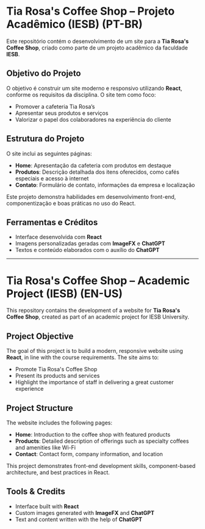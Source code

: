 # Tia Rosa's Coffee Shop – Projeto Acadêmico (IESB) (PT-BR)

Este repositório contém o desenvolvimento de um site para a **Tia Rosa's Coffee Shop**, criado como parte de um projeto acadêmico da faculdade **IESB**.

## Objetivo do Projeto

O objetivo é construir um site moderno e responsivo utilizando **React**, conforme os requisitos da disciplina. O site tem como foco:

- Promover a cafeteria Tia Rosa’s
- Apresentar seus produtos e serviços
- Valorizar o papel dos colaboradores na experiência do cliente

## Estrutura do Projeto

O site inclui as seguintes páginas:

- **Home**: Apresentação da cafeteria com produtos em destaque
- **Produtos**: Descrição detalhada dos itens oferecidos, como cafés especiais e acesso à internet
- **Contato**: Formulário de contato, informações da empresa e localização

Este projeto demonstra habilidades em desenvolvimento front-end, componentização e boas práticas no uso do React.

## Ferramentas e Créditos

- Interface desenvolvida com **React**
- Imagens personalizadas geradas com **ImageFX** e **ChatGPT**
- Textos e conteúdo elaborados com o auxílio do **ChatGPT**

---

# Tia Rosa's Coffee Shop – Academic Project (IESB) (EN-US)

This repository contains the development of a website for **Tia Rosa's Coffee Shop**, created as part of an academic project for IESB University.

## Project Objective

The goal of this project is to build a modern, responsive website using **React**, in line with the course requirements. The site aims to:

- Promote Tia Rosa's Coffee Shop
- Present its products and services
- Highlight the importance of staff in delivering a great customer experience

## Project Structure

The website includes the following pages:

- **Home**: Introduction to the coffee shop with featured products
- **Products**: Detailed description of offerings such as specialty coffees and amenities like Wi-Fi
- **Contact**: Contact form, company information, and location

This project demonstrates front-end development skills, component-based architecture, and best practices in React.

## Tools & Credits

- Interface built with **React**
- Custom images generated with **ImageFX** and **ChatGPT**
- Text and content written with the help of **ChatGPT**
